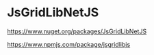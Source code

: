 # JsGridLibNetJS

https://www.nuget.org/packages/JsGridLibNetJS  

https://www.npmjs.com/package/jsgridlibjs